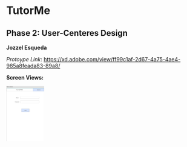 # TutorMe
## Phase 2: User-Centeres Design

**Jozzel Esqueda**


*Protoype Link*: 
https://xd.adobe.com/view/ff99c1af-2d67-4a75-4ae4-985a8feada83-89a8/

**Screen Views:**

<img src="phase2/MainScreen.png" alt="Main Screen" width="100"/>
